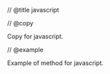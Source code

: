 // @title javascript

// @copy

Copy for javascript.

// @example

Example of method for javascript.
